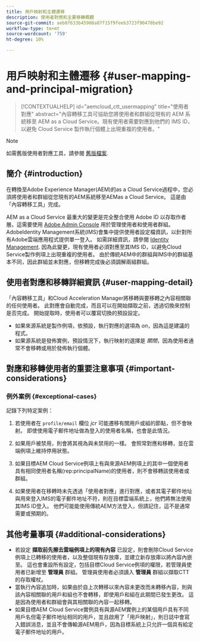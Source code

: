 ```yaml
---
title: 用戶映射和主體遷移
description: 使用者對應和主要移轉概觀
source-git-commit: aeb8f633b45908a87f15f9feeb3723f90470be92
workflow-type: tm+mt
source-wordcount: '759'
ht-degree: 10%

---
```


# 用戶映射和主體遷移 {#user-mapping-and-principal-migration}

>[!CONTEXTUALHELP]
>id="aemcloud_ctt_usermapping"
>title="使用者對應"
>abstract="內容轉移工具可協助您將使用者和群組從現有的 AEM 系統移至 AEM as a Cloud Service。現有使用者需要對應到他們的 IMS ID，以避免 Cloud Service 製作執行個體上出現重複的使用者。"

>[!NOTE]
>如需舊版使用者對應工具，請參閱 [舊版檔案](/help/journey-migration/content-transfer-tool/user-mapping-tool-legacy/considerations-user-mapping-tool-legacy.md).

## 簡介 {#introduction}

在轉換至Adobe Experience Manager(AEM)的as a Cloud Service過程中，您必須將使用者和群組從您現有的AEM系統移至AEMas a Cloud Service。 這是由「內容轉移工具」完成。

AEM as a Cloud Service 最重大的變更是完全整合使用 Adobe ID 以存取作者層。這需要使用 [Adobe Admin Console](https://helpx.adobe.com/tw/enterprise/using/admin-console.html) 用於管理使用者和使用者群組。 AdobeIdentity Management系統(IMS)會集中提供使用者設定檔資訊，以針對所有Adobe雲端應用程式提供單一登入。 如需詳細資訊，請參閱 [Identity Management](https://experienceleague.adobe.com/docs/experience-manager-cloud-service/overview/what-is-new-and-different.html?lang=en#identity-management). 因為此變更，現有使用者必須對應至其IMS ID，以避免Cloud Service製作例項上出現重複的使用者。 由於傳統AEM中的群組與IMS中的群組基本不同，因此群組並未對應，但移轉完成後必須調解兩組群組。

## 使用者對應和移轉詳細資訊 {#user-mapping-detail}

「內容轉移工具」和Cloud Acceleration Manager將移轉與要移轉之內容相關聯的任何使用者。 此對應會自動完成，而且可以在開始擷取之前，透過切換來控制是否完成。 開始提取時，使用者可以覆寫切換的預設設定。

* 如果來源系統是製作例項，依預設，執行對應的選項為 _on_，因為這是建議的程式。
* 如果源系統是發佈實例，預設情況下，執行映射的選擇是 _關閉_，因為使用者通常不會移轉或用於發佈執行個體。

## 對應和移轉使用者的重要注意事項 {#important-considerations}


### 例外案例 {#exceptional-cases}

記錄下列特定案例：

1. 若使用者在 `profile/email` 欄位 *jcr* 可能遷移有關用戶或組的節點，但不會映射。 即使使用電子郵件地址做為登入的使用者名稱，也會是此情況。

1. 如果用戶被禁用，則會將其視為與未禁用的一樣。 會照常對應和移轉，並在雲端例項上維持停用狀態。

1. 如果目標AEM Cloud Service例項上有與來源AEM例項上的其中一個使用者具有相同使用者名稱(rep:principalName)的使用者，則不會移轉該使用者或群組。

1. 如果使用者在移轉時未先透過「使用者對應」進行對應，或者其電子郵件地址與用來登入IMS的電子郵件地址不符，則在目標雲端系統上，他們將無法使用其IMS ID登入。 他們可能能使用傳統AEM方法登入，但請記住，這不是通常需要或預期的。


## 其他考量事項 {#additional-considerations}

* 若設定 **擷取前先擦去雲端例項上的現有內容** 已設定，則會刪除Cloud Service例項上已轉移的使用者，以及整個現有存放庫，並建立新存放庫以將內容內嵌至。 這也會重設所有設定，包括目標Cloud Service例項的權限，若管理員使用者已新增至 **管理員** 群組。 管理員使用者必須讀入 **管理員** 群組以擷取CTT的存取權杖。
* 當執行內容追加時，如果由於自上次轉移以來內容未更改而未轉移內容，則與該內容相關聯的用戶和組也不會轉移，即使用戶和組在此期間已發生更改。 這是因為使用者和群組會與其相關聯的內容一起移轉。
* 如果目標AEM Cloud Service實例具有與源AEM實例上的某個用戶具有不同用戶名但電子郵件地址相同的用戶，並且啟用了「用戶映射」，則日誌中會寫入錯誤消息，並且不會傳輸源AEM用戶，因為目標系統上只允許一個具有給定電子郵件地址的用戶。
